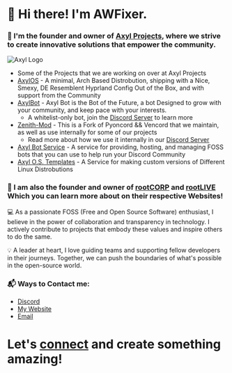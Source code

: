 # 👋 Hi there! I'm AWFixer. 

### 🌟 I'm the founder and owner of [Axyl Projects](https://axylprojects.dev), where we strive to create innovative solutions that empower the community. 
![Axyl Logo](https://github.com/axyl-os.png)

- Some of the Projects that we are working on over at Axyl Projects
 - [AxylOS](https://axyl.org) - A minimal, Arch Based Distrobution, shipping with a Nice, Smexy, DE Resemblent Hyprland Config Out of the Box, and with support from the Community
 - [AxylBot](https://axylbot.com) - Axyl Bot is the Bot of the Future, a bot Designed to grow with your community, and keep pace with your interests.
     - A whitelist-only bot, join the [Discord Server](https://discord.gg/axylprojects) to learn more
 - [Zenith-Mod](https://zenith.axylprojects.dev) - This is a Fork of Pyoncord && Vencord that we maintain, as well as use internally for some of our projects
   - Read more about how we use it internally in our [Discord Server](https://discord.gg/axylprojects)
- [Axyl Bot Service](https://abs.axylprojects.dev) - A service for providing, hosting, and managing FOSS bots that you can use to help run your Discord Community
- [Axyl O.S. Templates](templates.axyl.org) - A Service for making custom versions of Different Linux Distrobutions

### 🌟 I am also the founder and owner of [rootCORP](https://rootcorp.dev) and [rootLIVE](https://rootlive.org) Which you can learn more about on their respective Websites!

💻 As a passionate FOSS (Free and Open Source Software) enthusiast, I believe in the power of collaboration and transparency in technology. I actively contribute to projects that embody these values and inspire others to do the same. 

💡 A leader at heart, I love guiding teams and supporting fellow developers in their journeys. Together, we can push the boundaries of what's possible in the open-source world. 

### 📬 Ways to Contact me:
- [Discord](https://discord.gg/axylprojects)
- [My Website](https://awfixer.me)
- [Email](mailto:inquiries@awfixer.me)

# Let's [connect](https://contact.awfixer.me) and create something amazing!
